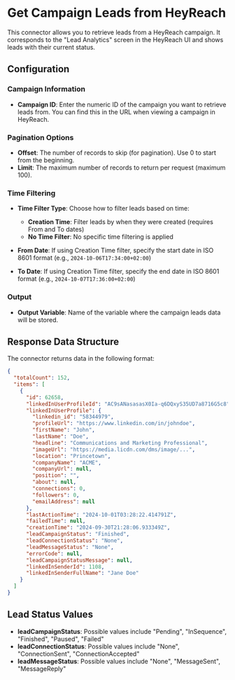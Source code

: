 # Get Campaign Leads from HeyReach

This connector allows you to retrieve leads from a HeyReach campaign. It corresponds to the "Lead Analytics" screen in the HeyReach UI and shows leads with their current status.

## Configuration

### Campaign Information
- **Campaign ID**: Enter the numeric ID of the campaign you want to retrieve leads from. You can find this in the URL when viewing a campaign in HeyReach.

### Pagination Options
- **Offset**: The number of records to skip (for pagination). Use 0 to start from the beginning.
- **Limit**: The maximum number of records to return per request (maximum 100).

### Time Filtering
- **Time Filter Type**: Choose how to filter leads based on time:
  - **Creation Time**: Filter leads by when they were created (requires From and To dates)
  - **No Time Filter**: No specific time filtering is applied

- **From Date**: If using Creation Time filter, specify the start date in ISO 8601 format (e.g., `2024-10-06T17:34:00+02:00`)
- **To Date**: If using Creation Time filter, specify the end date in ISO 8601 format (e.g., `2024-10-07T17:36:00+02:00`)

### Output
- **Output Variable**: Name of the variable where the campaign leads data will be stored.

## Response Data Structure

The connector returns data in the following format:

```json
{
  "totalCount": 152,
  "items": [
    {
      "id": 62658,
      "linkedInUserProfileId": "AC9sANasasasX0Ia-q6DQxyS35UD7a8716G5c8",
      "linkedInUserProfile": {
        "linkedin_id": "58344979",
        "profileUrl": "https://www.linkedin.com/in/johndoe",
        "firstName": "John",
        "lastName": "Doe",
        "headline": "Communications and Marketing Professional",
        "imageUrl": "https://media.licdn.com/dms/image/...",
        "location": "Princetown",
        "companyName": "ACME",
        "companyUrl": null,
        "position": "",
        "about": null,
        "connections": 0,
        "followers": 0,
        "emailAddress": null
      },
      "lastActionTime": "2024-10-01T03:28:22.414791Z",
      "failedTime": null,
      "creationTime": "2024-09-30T21:28:06.933349Z",
      "leadCampaignStatus": "Finished",
      "leadConnectionStatus": "None",
      "leadMessageStatus": "None",
      "errorCode": null,
      "leadCampaignStatusMessage": null,
      "linkedInSenderId": 1108,
      "linkedInSenderFullName": "Jane Doe"
    }
  ]
}
```

## Lead Status Values

- **leadCampaignStatus**: Possible values include "Pending", "InSequence", "Finished", "Paused", "Failed"
- **leadConnectionStatus**: Possible values include "None", "ConnectionSent", "ConnectionAccepted"
- **leadMessageStatus**: Possible values include "None", "MessageSent", "MessageReply"